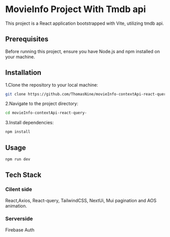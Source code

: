 # MovieInfo Project With Tmdb api

This project is a React application bootstrapped with Vite, utilizing tmdb api.
## Prerequisites

Before running this project, ensure you have Node.js and npm installed on your machine.

## Installation

1.Clone the repository to your local machine:

```bash
git clone https://github.com/ThomasNine/movieInfo-contextApi-react-query-.git
```

2.Navigate to the project directory:

```bash
cd movieInfo-contextApi-react-query-
```

3.Install dependencies:

```bash
npm install
```

## Usage
```bash
npm run dev
```

## Tech Stack
 ### Cilent side
 React,Axios, React-query, TailwindCSS, NextUi, Mui pagination and AOS animation.

 ### Serverside
 Firebase Auth


